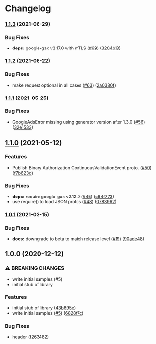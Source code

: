 # Changelog

### [1.1.3](https://www.github.com/googleapis/nodejs-binary-authorization/compare/v1.1.2...v1.1.3) (2021-06-29)


### Bug Fixes

* **deps:** google-gax v2.17.0 with mTLS ([#69](https://www.github.com/googleapis/nodejs-binary-authorization/issues/69)) ([3204b13](https://www.github.com/googleapis/nodejs-binary-authorization/commit/3204b13efb5ff3f75d8dec0a393c7b86200c8d28))

### [1.1.2](https://www.github.com/googleapis/nodejs-binary-authorization/compare/v1.1.1...v1.1.2) (2021-06-22)


### Bug Fixes

* make request optional in all cases ([#63](https://www.github.com/googleapis/nodejs-binary-authorization/issues/63)) ([2a0380f](https://www.github.com/googleapis/nodejs-binary-authorization/commit/2a0380f6463b5ad0ee58b5a35ebe41d363390874))

### [1.1.1](https://www.github.com/googleapis/nodejs-binary-authorization/compare/v1.1.0...v1.1.1) (2021-05-25)


### Bug Fixes

* GoogleAdsError missing using generator version after 1.3.0 ([#56](https://www.github.com/googleapis/nodejs-binary-authorization/issues/56)) ([32e1533](https://www.github.com/googleapis/nodejs-binary-authorization/commit/32e1533ae0d5ff336f3ec671fd7df34e88c49d12))

## [1.1.0](https://www.github.com/googleapis/nodejs-binary-authorization/compare/v1.0.1...v1.1.0) (2021-05-12)


### Features

* Publish Binary Authorization ContinuousValidationEvent proto. ([#50](https://www.github.com/googleapis/nodejs-binary-authorization/issues/50)) ([f7b623d](https://www.github.com/googleapis/nodejs-binary-authorization/commit/f7b623d4427a7382b9e8643a8aeaa06516bd7350))


### Bug Fixes

* **deps:** require google-gax v2.12.0 ([#45](https://www.github.com/googleapis/nodejs-binary-authorization/issues/45)) ([c64f773](https://www.github.com/googleapis/nodejs-binary-authorization/commit/c64f77399f5f3586f18525559d1d13763a49555e))
* use require() to load JSON protos ([#48](https://www.github.com/googleapis/nodejs-binary-authorization/issues/48)) ([0783962](https://www.github.com/googleapis/nodejs-binary-authorization/commit/07839629bb8abc34bfceb5055d8b5c5304311109))

### [1.0.1](https://www.github.com/googleapis/nodejs-binary-authorization/compare/v1.0.0...v1.0.1) (2021-03-15)


### Bug Fixes

* **docs:** downgrade to beta to match release level ([#19](https://www.github.com/googleapis/nodejs-binary-authorization/issues/19)) ([90ade48](https://www.github.com/googleapis/nodejs-binary-authorization/commit/90ade48c8088e3b2b41b6059e57ee57fd12f17de))

## 1.0.0 (2020-12-12)


### ⚠ BREAKING CHANGES

* write initial samples (#5)
* initial stub of library

### Features

* initial stub of library ([43b695e](https://www.github.com/googleapis/nodejs-binary-authorization/commit/43b695e416eb52032a138502af170a3ce55969fa))
* write initial samples ([#5](https://www.github.com/googleapis/nodejs-binary-authorization/issues/5)) ([6828f7c](https://www.github.com/googleapis/nodejs-binary-authorization/commit/6828f7c01942aa90f6ccc390b38f711f3fdfba41))


### Bug Fixes

* header ([f263482](https://www.github.com/googleapis/nodejs-binary-authorization/commit/f263482d3d500a35fa522a4f19ee1be5897d0b8b))

